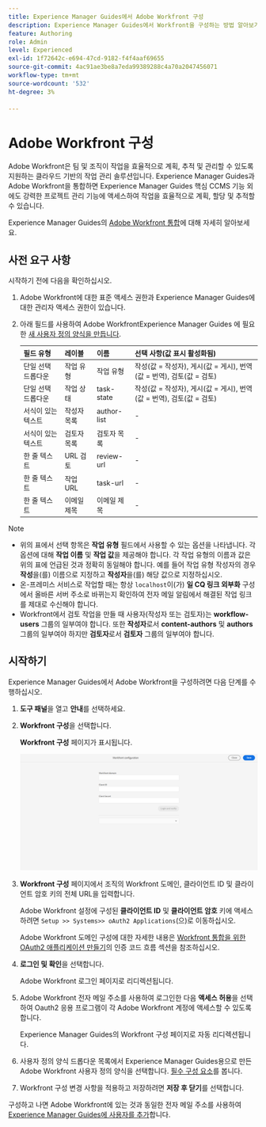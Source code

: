 ```yaml
---
title: Experience Manager Guides에서 Adobe Workfront 구성
description: Experience Manager Guides에서 Workfront을 구성하는 방법 알아보기
feature: Authoring
role: Admin
level: Experienced
exl-id: 1f72642c-e694-47cd-9182-f4f4aaf69655
source-git-commit: 4ac91ae3be8a7eda99389288c4a70a2047456071
workflow-type: tm+mt
source-wordcount: '532'
ht-degree: 3%

---
```


# Adobe Workfront 구성

Adobe Workfront은 팀 및 조직이 작업을 효율적으로 계획, 추적 및 관리할 수 있도록 지원하는 클라우드 기반의 작업 관리 솔루션입니다. Experience Manager Guides과 Adobe Workfront을 통합하면 Experience Manager Guides 핵심 CCMS 기능 외에도 강력한 프로젝트 관리 기능에 액세스하여 작업을 효율적으로 계획, 할당 및 추적할 수 있습니다.

Experience Manager Guides의 [Adobe Workfront 통합](../user-guide/workfront-integration.md)에 대해 자세히 알아보세요.

## 사전 요구 사항

시작하기 전에 다음을 확인하십시오.

1. Adobe Workfront에 대한 표준 액세스 권한과 Experience Manager Guides에 대한 관리자 액세스 권한이 있습니다.
2. 아래 필드를 사용하여 Adobe WorkfrontExperience Manager Guides 에 필요한 [새 사용자 정의 양식을 만듭니다](https://experienceleague.adobe.com/en/docs/workfront/using/administration-and-setup/customize/custom-forms/design-a-form/design-a-form).

   | 필드 유형 | 레이블 | 이름 | 선택 사항(값 표시 활성화됨) |
   |------------|------|------|-------------------------------|
   | 단일 선택 드롭다운 | 작업 유형 | 작업 유형 | 작성(값 = 작성자), 게시(값 = 게시), 번역(값 = 번역), 검토(값 = 검토) |
   | 단일 선택 드롭다운 | 작업 상태 | task-state | 작성(값 = 작성자), 게시(값 = 게시), 번역(값 = 번역), 검토(값 = 검토) |
   | 서식이 있는 텍스트 | 작성자 목록 | author-list | - |
   | 서식이 있는 텍스트 | 검토자 목록 | 검토자 목록 | - |
   | 한 줄 텍스트 | URL 검토 | review-url | - |
   | 한 줄 텍스트 | 작업 URL | task-url | - |
   | 한 줄 텍스트 | 이메일 제목 | 이메일 제목 | - |

>[!NOTE]
>
> * 위의 표에서 선택 항목은 **작업 유형** 필드에서 사용할 수 있는 옵션을 나타냅니다. 각 옵션에 대해 **작업 이름** 및 **작업 값**&#x200B;을 제공해야 합니다. 각 작업 유형의 이름과 값은 위의 표에 언급된 것과 정확히 동일해야 합니다. 예를 들어 작업 유형 작성자의 경우 **작성**&#x200B;을(를) 이름으로 지정하고 **작성자**&#x200B;을(를) 해당 값으로 지정하십시오.
> * 온-프레미스 서비스로 작업할 때는 항상 `localhost`이(가) **일 CQ 링크 외부화** 구성에서 올바른 서버 주소로 바뀌는지 확인하여 전자 메일 알림에서 해결된 작업 링크를 제대로 수신해야 합니다.
> * Workfront에서 검토 작업을 만들 때 사용자(작성자 또는 검토자)는 **workflow-users** 그룹의 일부여야 합니다. 또한 **작성자**&#x200B;로서 **content-authors** 및 **authors** 그룹의 일부여야 하지만 **검토자**&#x200B;로서 **검토자** 그룹의 일부여야 합니다.


## 시작하기

Experience Manager Guides에서 Adobe Workfront을 구성하려면 다음 단계를 수행하십시오.

1. **도구 패널**&#x200B;을 열고 **안내**&#x200B;를 선택하세요.
2. **Workfront 구성**&#x200B;을 선택합니다.

   **Workfront 구성** 페이지가 표시됩니다.

   ![](assets/configure-workfront-page.png)

3. **Workfront 구성** 페이지에서 조직의 Workfront 도메인, 클라이언트 ID 및 클라이언트 암호 키의 전체 URL을 입력합니다.

   Adobe Workfront 설정에 구성된 **클라이언트 ID** 및 **클라이언트 암호** 키에 액세스하려면 `Setup >> Systems>> oAuth2 Applications`(으)로 이동하십시오.

   Adobe Workfront 도메인 구성에 대한 자세한 내용은 [Workfront 통합을 위한 OAuth2 애플리케이션 만들기](https://experienceleague.adobe.com/en/docs/workfront/using/administration-and-setup/configure-integrations/create-oauth-application#create-an-oauth2-application-using-user-credentials-authorization-code-flow)의 인증 코드 흐름 섹션을 참조하십시오.

4. **로그인 및 확인**&#x200B;을 선택합니다.

   Adobe Workfront 로그인 페이지로 리디렉션됩니다.
5. Adobe Workfront 전자 메일 주소를 사용하여 로그인한 다음 **액세스 허용**&#x200B;을 선택하여 Oauth2 응용 프로그램이 각 Adobe Workfront 계정에 액세스할 수 있도록 합니다.

   Experience Manager Guides의 Workfront 구성 페이지로 자동 리디렉션됩니다.

6. 사용자 정의 양식 드롭다운 목록에서 Experience Manager Guides용으로 만든 Adobe Workfront 사용자 정의 양식을 선택합니다. [필수 구성 요소](#prerequisites)를 봅니다.
7. Workfront 구성 변경 사항을 적용하고 저장하려면 **저장 후 닫기**&#x200B;를 선택합니다.

구성하고 나면 Adobe Workfront에 있는 것과 동일한 전자 메일 주소를 사용하여 [Experience Manager Guides에 사용자를 추가](https://experienceleague.adobe.com/en/docs/workfront/using/administration-and-setup/add-users/create-manage-users/add-users)합니다.
